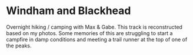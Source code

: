 # Windham and Blackhead

Overnight hiking / camping with Max & Gabe. This track is reconstructed based on my photos. Some memories of this are struggling to start a campfire in damp conditions and meeting a trail runner at the top of one of the peaks.
